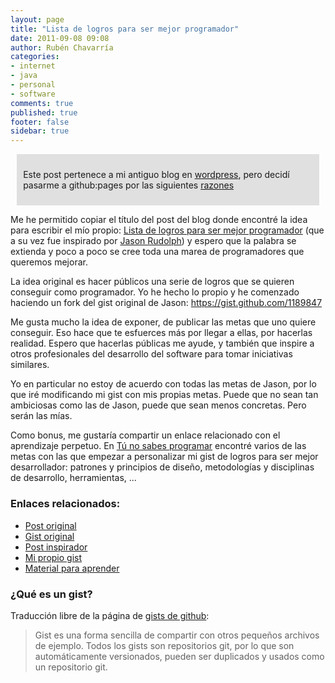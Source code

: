 ```yaml
---
layout: page
title: "Lista de logros para ser mejor programador"
date: 2011-09-08 09:08
author: Rubén Chavarría
categories: 
- internet
- java
- personal
- software
comments: true
published: true
footer: false
sidebar: true
---
```


<div style="margin:2%; padding:2%; background-color:#E0E0E0; ">
  <p>Este post pertenece a mi antiguo blog en <a href="http://rchavarria.wordpress.com">wordpress</a>, pero decidí pasarme a github:pages por las siguientes <a href="/blog/2012/12/03/por-que-cambie-mi-blog-en-wordpress-com">razones</a></p>
</div>

Me he permitido copiar el título del post del blog donde encontré la idea para escribir el mío propio: <a title="Lista de logros para ser mejor programador" href="http://kinisoftware.com/blog/2011/08/17/lista-de-logros-para-ser-un-mejor-programador/">Lista de logros para ser mejor programador</a> (que a su vez fue inspirado por <a href="http://jasonrudolph.com/blog/2011/08/09/programming-achievements-how-to-level-up-as-a-developer/">Jason Rudolph</a>) y espero que la palabra se extienda y poco a poco se cree toda una marea de programadores que queremos mejorar.

<!-- more -->

La idea original es hacer públicos una serie de logros que se quieren conseguir como programador. Yo he hecho lo propio y he comenzado haciendo un fork del gist original de Jason: <a title="https://gist.github.com/1189847" href="https://gist.github.com/1189847">https://gist.github.com/1189847</a>

Me gusta mucho la idea de exponer, de publicar las metas que uno quiere conseguir. Eso hace que te esfuerces más por llegar a ellas, por hacerlas realidad. Espero que hacerlas públicas me ayude, y también que inspire a otros profesionales del desarrollo del software para tomar iniciativas similares.

Yo en particular no estoy de acuerdo con todas las metas de Jason, por lo que iré modificando mi gist con mis propias metas. Puede que no sean tan ambiciosas como las de Jason, puede que sean menos concretas. Pero serán las mías.

Como bonus, me gustaría compartir un enlace relacionado con el aprendizaje perpetuo. En <a href="http://www.etnassoft.com/2011/07/14/tu-no-sabes-programar/">Tú no sabes programar</a> encontré varios de las metas con las que empezar a personalizar mi gist de logros para ser mejor desarrollador: patrones y principios de diseño, metodologías y disciplinas de desarrollo, herramientas, ...

<h3>Enlaces relacionados:</h3>

<ul>
	<li><a href="http://jasonrudolph.com/blog/2011/08/09/programming-achievements-how-to-level-up-as-a-developer/">Post original</a></li>
	<li><a href="https://gist.github.com/1133830">Gist original</a></li>
	<li><a href="http://kinisoftware.com/blog/2011/08/17/lista-de-logros-para-ser-un-mejor-programador/">Post inspirador</a></li>
	<li><a href="https://gist.github.com/1189847">Mi propio gist</a></li>
	<li><a href="http://www.etnassoft.com/2011/07/14/tu-no-sabes-programar/">Material para aprender</a></li>
</ul>

<h3>¿Qué es un gist?</h3>

<div>Traducción libre de la página de <a href="https://gists.github.com">gists de github</a>:</div>

<blockquote>
<div>Gist es una forma sencilla de compartir con otros pequeños archivos de ejemplo. Todos los gists son repositorios git, por lo que son automáticamente versionados, pueden ser duplicados y usados como un repositorio git.</div></blockquote>
